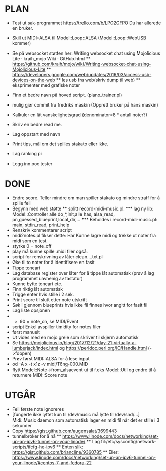 PLAN
====
* Test ut sak-programmet https://trello.com/b/LPO2GFPO Du har allerede en bruker.
* Skill ut MIDI::ALSA til Model::Loop::ALSA (Model::Loop::WebUSB kommer)
* Se på websocket støtten her: Writing websocket chat using Mojolicious Lite · kraih_mojo Wiki · GitHub.html
** https://github.com/kraih/mojo/wiki/Writing-websocket-chat-using-Mojolicious-Lite
** https://developers.google.com/web/updates/2016/03/access-usb-devices-on-the-web
** les usb fra web(skriv dump til web)
** eksprimenter med grafiske noter

* Finn et bedre navn på hoved script. (piano_trainer.pl)
* mulig gjør commit fra fredriks maskin (Opprett bruker på hans maskin)
* Kalkuler en låt vanskelighetsgrad (denominator=8 * antall noter?)
* Skriv en bedre read me.
* Lag oppstart med navn
* Print tips, mål om det spilles stakato eller ikke.
* Lag ranking pi
* Legg inn poc tester


DONE
====
* Endre score. Teller mindre om man spiller stakato og mindre straff for å spille feil
* Begynn med web støtte
** splitt record-midi-music.pl.
*** lag ny lib: Model::Controller alle do_*,init,alle has, alsa_read, pn,guessed_blueprint,local_dir,...
*** Beholdes i record-midi-music.pl: main, stdin_read, print_help
* Renskriv kommentarer script
* midi2notes.pl fikser dette: Har Kunne lagre midi og trekke ut noter fra midi som en test.
* styrke 0 = note_off
* play må kunne spille .midi filer også.
* script for renskrivning av låter clean....txt.pl
* Øke til to noter for å identifisere en fasit
* Tippe toneart
* Lag database register over låter for å tippe låt automatisk
	(prøv å lag programmet uavhenig av tastatur)
* Kunne bytte toneart etc.
* Finn riktig låt automatisk
* Trigge enter hvis stille i 2 sek.
* Print score til slutt etter note utskrift
* Søk i gjennom blueprints hvis ikke fil finnes hvor angitt for fasit fil
* Lag liste opsjonen
* * 90 = note_on, se MIDI/Event
* script Enkel avspiller timidity for notes filer
* først manuelt
* Ut vides med en mojo greie som skriver til skjerm automatisk
* Se https://mojolicious.io/blog/2017/12/21/day-21-virtually-a-lumberjack/index.html og https://perldoc.perl.org/IO/Handle.html (->fdopen)
* Prøv først MIDI::ALSA for å lese input
* od -A x -t x1z -v midi/T6ng-000.MID
* flytt Model::Note->from_alsaevent ut til f.eks Model::Util og endre til å returnere MIDI::Score note

UTGÅR
=====
* Feil første note ignoreres
* [fungerte ikke lyttet kun til /dev/music må lytte til /dev/snd/...] Midi::Music daemon som automatisk lager en midi fil når det er stille i 3 sekunder
* Copy https://gist.github.com/augensalat/3699443
* tunnelbroker for å nå
** https://www.linode.com/docs/networking/set-up-an-ipv6-tunnel-on-your-linode/
** Lag fil:/etc/sysconfig/network-scripts/ifcfg-he-ipv6
** Enten slik: https://gist.github.com/briancline/9360785
** Eller: https://www.linode.com/docs/networking/set-up-an-ipv6-tunnel-on-your-linode/#centos-7-and-fedora-22
